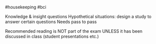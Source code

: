 #housekeeping  #bci 

Knowledge & insight questions
Hypothetical situations: design a study to answer certain questions
Needs pass to pass

Recommended reading is NOT part of the exam UNLESS it has been discussed in class (student presentations etc.)
